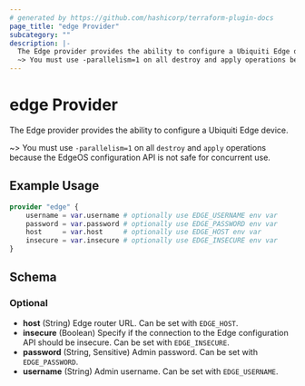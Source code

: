 ```yaml
---
# generated by https://github.com/hashicorp/terraform-plugin-docs
page_title: "edge Provider"
subcategory: ""
description: |-
  The Edge provider provides the ability to configure a Ubiquiti Edge device.
  ~> You must use -parallelism=1 on all destroy and apply operations because the EdgeOS configuration API is not safe for concurrent use.
---
```


# edge Provider

The Edge provider provides the ability to configure a Ubiquiti Edge device.

~> You must use `-parallelism=1` on all `destroy` and `apply` operations because the EdgeOS configuration API is not safe for concurrent use.

## Example Usage

```terraform
provider "edge" {
	username = var.username # optionally use EDGE_USERNAME env var
	password = var.password # optionally use EDGE_PASSWORD env var
	host  	 = var.host     # optionally use EDGE_HOST env var
	insecure = var.insecure # optionally use EDGE_INSECURE env var
}
```

<!-- schema generated by tfplugindocs -->
## Schema

### Optional

- **host** (String) Edge router URL. Can be set with `EDGE_HOST`.
- **insecure** (Boolean) Specify if the connection to the Edge configuration API should be insecure. Can be set with `EDGE_INSECURE`.
- **password** (String, Sensitive) Admin password. Can be set with `EDGE_PASSWORD`.
- **username** (String) Admin username. Can be set with `EDGE_USERNAME`.
